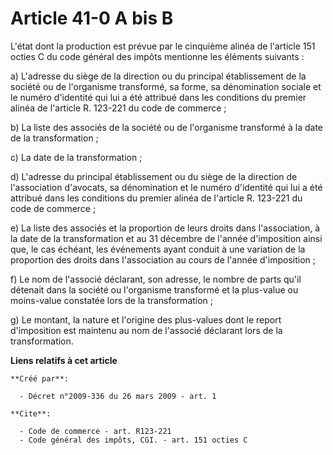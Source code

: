 # Article 41-0 A bis B

L'état dont la production est prévue par le cinquième alinéa de l'article 151 octies C du code général des impôts mentionne
les éléments suivants : 

a) L'adresse du siège de la direction ou du principal établissement de la société ou de l'organisme transformé, sa forme, sa
dénomination sociale et le numéro d'identité qui lui a été attribué dans les conditions du premier alinéa de l'article R.
123-221 du code de commerce ; 

b) La liste des associés de la société ou de l'organisme transformé à la date de la transformation ; 

c) La date de la transformation ; 

d) L'adresse du principal établissement ou du siège de la direction de l'association d'avocats, sa dénomination et le numéro
d'identité qui lui a été attribué dans les conditions du premier alinéa de l'article R. 123-221 du code de commerce ; 

e) La liste des associés et la proportion de leurs droits dans l'association, à la date de la transformation et au 31
décembre de l'année d'imposition ainsi que, le cas échéant, les événements ayant conduit à une variation de la proportion des
droits dans l'association au cours de l'année d'imposition ; 

f) Le nom de l'associé déclarant, son adresse, le nombre de parts qu'il détenait dans la société ou l'organisme transformé et
la plus-value ou moins-value constatée lors de la transformation ; 

g) Le montant, la nature et l'origine des plus-values dont le report d'imposition est maintenu au nom de l'associé déclarant
lors de la transformation.

**Liens relatifs à cet article**

	**Créé par**:

	  - Décret n°2009-336 du 26 mars 2009 - art. 1

	**Cite**:

	  - Code de commerce - art. R123-221
	  - Code général des impôts, CGI. - art. 151 octies C
